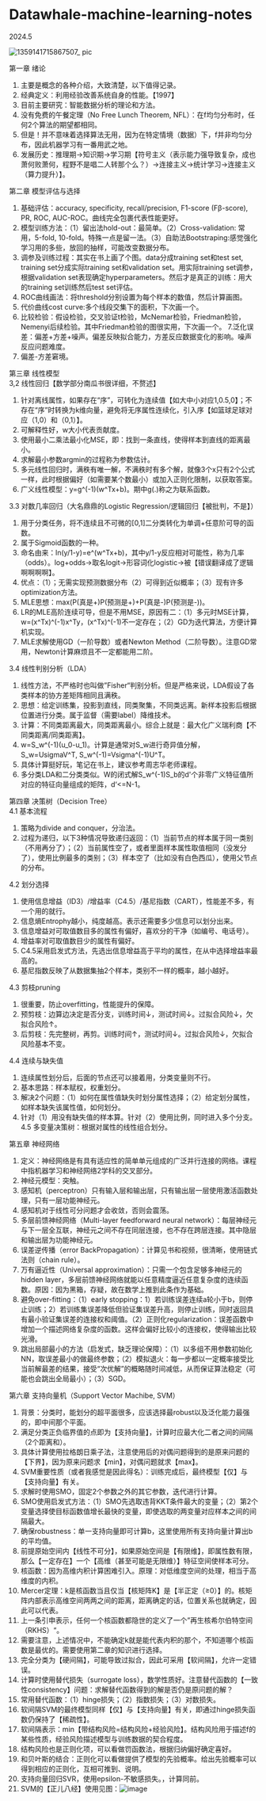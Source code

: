 # Datawhale-machine-learning-notes    
2024.5 

![1359141715867507_ pic](https://github.com/Tal-cat/Datawhale-Machine-Learning-notes/assets/60603537/b526c28c-8345-4241-9c8e-f58f97bf5c6b)

第一章 绪论    
1. 主要是概念的各种介绍，大致清楚，以下值得记录。
2. 经典定义：利用经验改善系统自身的性能。【1997】
3. 目前主要研究：智能数据分析的理论和方法。   
4. 没有免费的午餐定理（No Free Lunch Theorem, NFL）：在f均匀分布时，任何2个算法的期望都相同。
5. 但是！并不意味着选择算法无用，因为在特定情境（数据）下，f并非均匀分布，因此机器学习有一番用武之地。
6. 发展历史：推理期→知识期→学习期【符号主义（表示能力强导致复杂，成也萧何败萧何，程野不是唱二人转那个么？）→连接主义→统计学习→连接主义（算力提升）】。

第二章 模型评估与选择   
1. 基础评估：accuracy, specificity, recall/precision, F1-score (Fβ-score), PR, ROC, AUC-ROC。曲线完全包裹代表性能更好。    
2. 模型训练方法：（1）留出法hold-out：最简单。（2）Cross-validation: 常用，5-fold, 10-fold。特殊一点是留一法。（3）自助法Bootstraping:感觉强化学习用的多些，放回的抽样，可能改变数据分布。
3. 调参及训练过程：其实在书上画了个图。data分成training set和test set, training set分成实际training set和validation set。用实际training set调参，根据validation set表现确定hyperparameters。然后才是真正的训练：用大的training set训练然后test set评估。
4. ROC曲线画法：将threshold分别设置为每个样本的数值，然后计算画图。
5. 代价曲线cost curve:多个线段交集下的面积，下次画一个。
6. 比较检验：假设检验，交叉验证t检验，McNemar检验，Friedman检验，Nemenyi后续检验。其中Friedman检验的图很实用，下次画一个。
7.泛化误差：偏差+方差+噪声。偏差反映拟合能力，方差反应数据变化的影响。噪声反应问题难度。    
8. 偏差-方差窘境。

第三章 线性模型    
3,2 线性回归【数学部分南瓜书很详细，不赘述】     
1. 针对离线属性，如果存在“序”，可转化为连续值【如大中小对应1,0.5,0】；不存在“序”时转换为k维向量，避免将无序属性连续化，引入序【如篮球足球对应（1,0）和（0,1）】。
2. 可解释性好，w大小代表贡献度。   
3. 使用最小二乘法最小化MSE，即：找到一条直线，使得样本到直线的距离最小。
4. 求解最小参数argmin的过程称为参数估计。
5. 多元线性回归时，满秩有唯一解，不满秩时有多个解，就像3个x只有2个公式一样，此时根据偏好（如需要某个数最小）或加入正则化限制，以获取答案。   
6. 广义线性模型：y=g^(-1)(w^Tx+b)。期中g(.)称之为联系函数。

3.3 对数几率回归（大名鼎鼎的Logistic Regression/逻辑回归【被批判，不是】）    
1. 用于分类任务，将不连续且不可微的[0,1]二分类转化为单调+任意阶可导的函数。
2. 属于Sigmoid函数的一种。
3. 命名由来：ln(y/1-y)=e^(w^Tx+b)，其中y/1-y反应相对可能性，称为几率（odds）。log+odds→取名logit→形容词化logistic→被【错误翻译成了逻辑啊啊啊啊】。
4. 优点：（1）；无需实现预测数据分布（2）可得到近似概率；（3）现有许多optimization方法。    
5. MLE思想：max(P(真是+)P(预测是+)+P(真是-)P(预测是-))。
6. LR的MLE高阶连续可导，但是不用MSE，原因有二：（1）多元时MSE计算，w=(x^Tx)^(-1)x^Ty，(x^Tx)^(-1)不一定存在；（2）GD为迭代算法，方便计算机实现。
7. MLE求解使用GD（一阶导数）或者Newton Method（二阶导数）。注意GD常用，Newton计算麻烦且不一定都能用二阶。

3.4 线性判别分析（LDA）    
1. 线性方法，不严格时也叫做”Fisher“判别分析。但是严格来说，LDA假设了各类样本的协方差矩阵相同且满秩。
2. 思想：给定训练集，投影到直线，同类聚集，不同类远离。新样本投影后根据位置进行分类。属于监督（需要label）降维技术。
3. 计算：不同类距离最大，同类距离最小。综合上就是：最大化广义瑞利商【不同类距离/同类距离】。
4. w=S_w^(-1)(u_0-u_1)。计算是通常对S_w进行奇异值分解，S_w=UsigmaV^T, S_w^(-1)=Vsigma^(-1)U^T。    
5. 具体计算挺好玩，笔记在书上，建议参考周志华老师课程。 
6. 多分类LDA和二分类类似。W的闭式解S_w^(-1)S_b的d'个非零广义特征值所对应的特征向量组成的矩阵，d‘<=N-1。

第四章 决策树（Decision Tree）   
4.1 基本流程    
1. 策略为divide and conquer，分治法。
2. 过程为递归，以下3种情况导致递归返回：（1）当前节点的样本属于同一类别（不用再分了）；（2）当前属性空了，或者里面样本属性取值相同（没发分了），使用比例最多的类别；（3）样本空了（比如没有白色西瓜），使用父节点的分布。
     
4.2 划分选择
1. 使用信息增益（ID3）/增益率（C4.5）/基尼指数（CART），性能差不多，有一个用的就行。    
2. 信息熵Entrophy越小，纯度越高。表示还需要多少信息可以划分出来。    
3. 信息增益对可取值数目多的属性有偏好，喜欢分的干净（如编号、电话号）。
4. 增益率对可取值数目少的属性有偏好。
5. C4.5采用启发式方法，先选出信息增益高于平均的属性，在从中选择增益率最高的。
6. 基尼指数反映了从数据集抽2个样本，类别不一样的概率，越小越好。
       
4.3 剪枝pruning
1. 很重要，防止overfitting，性能提升的保障。
2. 预剪枝：边算边决定是否分支，训练时间↓，测试时间↓。过拟合风险↓，欠拟合风险↑。
3. 后剪枝：先完整树，再剪。训练时间↑，测试时间↓。过拟合风险↓，欠拟合风险基本不变。
      
4.4 连续与缺失值
1. 连续属性划分后，后面的节点还可以接着用，分类变量则不行。
2. 基本思路：样本赋权，权重划分。
3. 解决2个问题：（1）如何在属性值缺失时划分属性选择；（2）给定划分属性，如样本缺失该属性值，如何划分。
4. 针对（1）用没有缺失值的样本算。针对（2）使用比例，同时进入多个分支。     
4.5 多变量决策树：根据对属性的线性组合划分。

第五章 神经网络    
1. 定义：神经网络是有具有适应性的简单单元组成的广泛并行连接的网络。课程中指机器学习和神经网络2学科的交叉部分。
2. 神经元模型：突触。
3. 感知机（perceptron）只有输入层和输出层，只有输出层一层使用激活函数处理，只有一层功能神经元。
4. 感知机对于线性可分问题才会收敛，否则会震荡。
5. 多层前馈神经网络（Multi-layer feedforward neural network）：每层神经元与下一层全互联，神经元之间不存在同层连接，也不存在跨层连接。其中隐层和输出层为功能神经元。
6. 误差逆传播（error BackPropagation）：计算见书和视频，很清晰，使用链式法则（chain rule）。
7. 万有逼近性（Universal approximation）：只需一个包含足够多神经元的hidden layer，多层前馈神经网络就能以任意精度逼近任意复杂度的连续函数。原因：因为黑箱，存疑，故在数学上推到此条作为基础。
8. 避免over-fitting：（1）early stopping：1）若训练误差连续a轮小于b，则停止训练；2）若训练集误差降低但验证集误差升高，则停止训练，同时返回具有最小验证集误差的连接权和阈值。（2）正则化regularization：误差函数中增加一个描述网络复杂度的函数。这样会偏好比较小的连接权，使得输出比较光滑。
9. 跳出局部最小的方法（启发式，缺乏理论保障）：（1）以多组不用参数初始化NN，取误差最小的做最终参数；（2）模拟退火：每一步都以一定概率接受比当前解最差的结果，接受“次优解”的概略随时间减低，从而保证算法稳定（可能也会跳出全局最小）；（3）SGD。

第六章 支持向量机（Support Vector Machibe, SVM）    
1. 背景：分类时，能划分的超平面很多，应该选择最robust以及泛化能力最强的，即中间那个平面。
2. 满足分类正负临界值的点即为【支持向量】，计算时应最大化二者之间的间隔（2个距离和）。
3. 具体计算使用拉格朗日乘子法，注意使用后的对偶问题得到的是原来问题的【下界】，因为原来问题求【min】，对偶问题就求【max】。
4. SVM重要性质（或者我感觉是因此得名）：训练完成后，最终模型【仅】与【支持向量】有关。
6. 求解时使用SMO，固定2个参数之外的其它参数，迭代进行计算。
7. SMO使用启发式方法：（1）SMO先选取违背KKT条件最大的变量；（2）第2个变量选择使目标函数值增长最快的变量，即使选取的两变量对应样本之间的间隔最大。
8. 确保robustness：单一支持向量即可计算b，这里使用所有支持向量计算出b的平均值。
9. 前提原始空间内【线性不可分】，如果原始空间是【有限维】，即属性数有限，那么【一定存在】一个【高维（甚至可能是无限维）】特征空间使样本可分。
10. 核函数：因为高维内积计算困难引入。原理：对低维度空间的处理，相当于高维度的内积。
11. Mercer定理：k是核函数当且仅当【核矩阵K】是【半正定（≥0）】的。核矩阵内部表示高维空间两两之间的距离，距离确定的话，位置关系也就确定，因此可以代表。
12. 上一条引申表示，任何一个核函数都隐世的定义了一个”再生核希尔伯特空间（RKHS）“。
13. 需要注意，上述情况中，不能确定k就是能代表内积的那个，不知道哪个核函数是最优的。需要使用第二章的知识进行选择。
14. 完全分类为【硬间隔】，可能导致过拟合，因此可采用【软间隔】，允许一定错误。
15. 计算时使用替代损失（surrogate loss），数学性质好。注意替代函数的【一致性consistency】问题：求解替代函数得到的解是否仍是原问题的解？
16. 常用替代函数：（1）hinge损失；（2）指数损失；（3）对数损失。
17. 软间隔SVM的最终模型同样【仅】与【支持向量】有关，即通过hinge损失函数仍保持了【稀疏性】。
18. 软间隔表示：min【带结构风险=结构风险+经验风险】。结构风险用于描述f的某些性质，经验风险描述模型与训练数据的契合程度。
19. 结构风险也是正则化项，可以看做罚函数法，根据归纳偏好确定喜好。
20. 和贝叶斯的结合：正则化可以看做提供了模型的先验概率。给出先验概率可以得到相应的正则化，互相可推到、说明。
21. 支持向量回归SVR，使用epsilon-不敏感损失。，计算同前。
22. SVM的【正儿八经】使用见图：![image](https://github.com/Tal-cat/Datawhale-Machine-Learning-notes/assets/60603537/b46eb894-9d67-4018-a5f3-4c15d73572d1)


